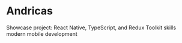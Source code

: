 # Andricas
Showcase project: React Native, TypeScript, and Redux Toolkit skills modern mobile development
